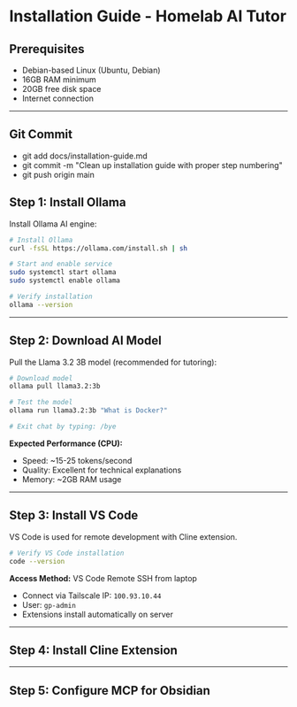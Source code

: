 
# Installation Guide - Homelab AI Tutor

## Prerequisites
- Debian-based Linux (Ubuntu, Debian)
- 16GB RAM minimum
- 20GB free disk space
- Internet connection

---
## Git Commit

- git add docs/installation-guide.md
- git commit -m "Clean up installation guide with proper step numbering"
- git push origin main

## Step 1: Install Ollama

Install Ollama AI engine:

```bash
# Install Ollama
curl -fsSL https://ollama.com/install.sh | sh

# Start and enable service
sudo systemctl start ollama
sudo systemctl enable ollama

# Verify installation
ollama --version
```

---

## Step 2: Download AI Model

Pull the Llama 3.2 3B model (recommended for tutoring):

```bash
# Download model
ollama pull llama3.2:3b

# Test the model
ollama run llama3.2:3b "What is Docker?"

# Exit chat by typing: /bye
```

**Expected Performance (CPU):**
- Speed: ~15-25 tokens/second
- Quality: Excellent for technical explanations
- Memory: ~2GB RAM usage

---

## Step 3: Install VS Code

VS Code is used for remote development with Cline extension.

```bash
# Verify VS Code installation
code --version
```

**Access Method:** VS Code Remote SSH from laptop
- Connect via Tailscale IP: `100.93.10.44`
- User: `gp-admin`
- Extensions install automatically on server

---

## Step 4: Install Cline Extension


---

## Step 5: Configure MCP for Obsidian
